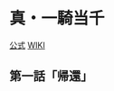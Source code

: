 # 真・一騎当千

[公式](http://www.ikkitousen.com/) 
[WIKI](https://ja.wikipedia.org/wiki/%E4%B8%80%E9%A8%8E%E5%BD%93%E5%8D%83_(%E6%BC%AB%E7%94%BB)) 

## 第一話「帰還」
